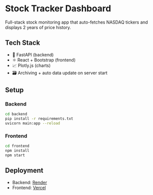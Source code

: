 # Stock Tracker Dashboard

Full-stack stock monitoring app that auto-fetches NASDAQ tickers and displays 2 years of price history.

## Tech Stack
- 🐍 FastAPI (backend)
- ⚛️ React + Bootstrap (frontend)
- 📈 Plotly.js (charts)
- 🗃 Archiving + auto data update on server start

## Setup

### Backend
```bash
cd backend
pip install -r requirements.txt
uvicorn main:app --reload
```

### Frontend
```bash
cd frontend
npm install
npm start
```

## Deployment
- Backend: [Render](https://render.com/docs/deploy-fastapi)
- Frontend: [Vercel](https://vercel.com/new)
